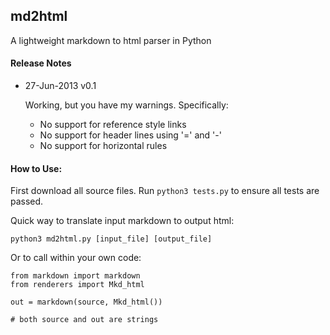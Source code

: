 ## md2html

A lightweight markdown to html parser in Python

#### Release Notes

* 27-Jun-2013    v0.1

     Working, but you have my warnings. Specifically:
     * No support for reference style links
     * No support for header lines using '=' and '-'
     * No support for horizontal rules


#### How to Use:

First download all source files. Run `python3 tests.py` to ensure all tests are passed.

Quick way to translate input markdown to output html:

    python3 md2html.py [input_file] [output_file]

Or to call within your own code:

    from markdown import markdown
    from renderers import Mkd_html

    out = markdown(source, Mkd_html())

    # both source and out are strings
